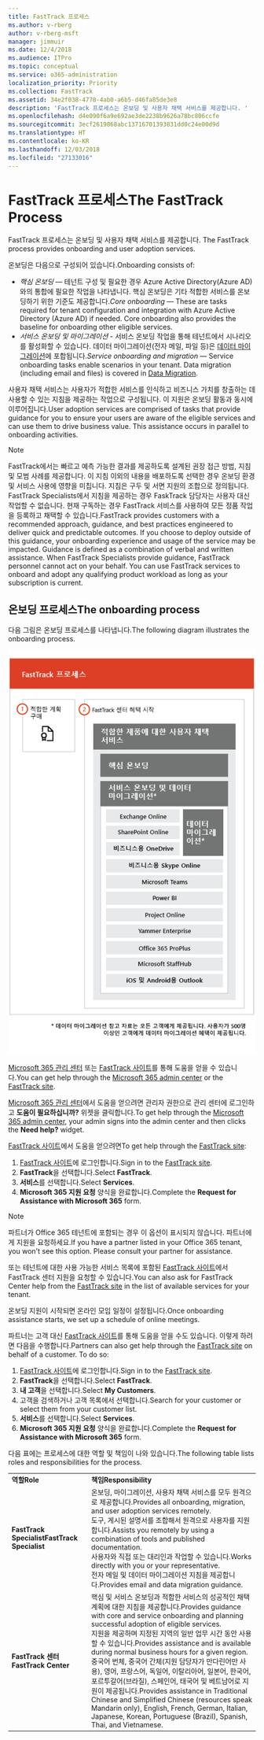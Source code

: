 ```yaml
---
title: FastTrack 프로세스
ms.author: v-rberg
author: v-rberg-msft
manager: jimmuir
ms.date: 12/4/2018
ms.audience: ITPro
ms.topic: conceptual
ms.service: o365-administration
localization_priority: Priority
ms.collection: FastTrack
ms.assetid: 34e2f038-4778-4ab0-a6b5-d46fa85de3e8
description: 'FastTrack 프로세스는 온보딩 및 사용자 채택 서비스를 제공합니다. '
ms.openlocfilehash: d4e090f6a9e692ae3de2238b9626a78bc806ccfe
ms.sourcegitcommit: 3ecf2619868abc13716701393831dd0c24e00d9d
ms.translationtype: HT
ms.contentlocale: ko-KR
ms.lasthandoff: 12/03/2018
ms.locfileid: "27133016"
---
```

# <a name="the-fasttrack-process"></a><span data-ttu-id="45e5e-103">FastTrack 프로세스</span><span class="sxs-lookup"><span data-stu-id="45e5e-103">The FastTrack Process</span></span>

<span data-ttu-id="45e5e-104">FastTrack 프로세스는 온보딩 및 사용자 채택 서비스를 제공합니다. </span><span class="sxs-lookup"><span data-stu-id="45e5e-104">The FastTrack process provides onboarding and user adoption services.</span></span> 
  
<span data-ttu-id="45e5e-105">온보딩은 다음으로 구성되어 있습니다.</span><span class="sxs-lookup"><span data-stu-id="45e5e-105">Onboarding consists of:</span></span>
  
- <span data-ttu-id="45e5e-p101">*핵심 온보딩* — 테넌트 구성 및 필요한 경우 Azure Active Directory(Azure AD)와의 통합에 필요한 작업을 나타냅니다. 핵심 온보딩은 기타 적합한 서비스를 온보딩하기 위한 기준도 제공합니다.</span><span class="sxs-lookup"><span data-stu-id="45e5e-p101">*Core onboarding* — These are tasks required for tenant configuration and integration with Azure Active Directory (Azure AD) if needed. Core onboarding also provides the baseline for onboarding other eligible services.</span></span> 
- <span data-ttu-id="45e5e-p102">*서비스 온보딩 및 마이그레이션* - 서비스 온보딩 작업을 통해 테넌트에서 시나리오를 활성화할 수 있습니다. 데이터 마이그레이션(전자 메일, 파일 등)은 [데이터 마이그레이션](O365-data-migration.md)에 포합됩니다.</span><span class="sxs-lookup"><span data-stu-id="45e5e-p102">*Service onboarding and migration* — Service onboarding tasks enable scenarios in your tenant. Data migration (including email and files) is covered in [Data Migration](O365-data-migration.md).</span></span> 
    
<span data-ttu-id="45e5e-p103">사용자 채택 서비스는 사용자가 적합한 서비스를 인식하고 비즈니스 가치를 창출하는 데 사용할 수 있는 지침을 제공하는 작업으로 구성됩니다. 이 지원은 온보딩 활동과 동시에 이루어집니다.</span><span class="sxs-lookup"><span data-stu-id="45e5e-p103">User adoption services are comprised of tasks that provide guidance for you to ensure your users are aware of the eligible services and can use them to drive business value. This assistance occurs in parallel to onboarding activities.</span></span>
  
> [!NOTE]
> <span data-ttu-id="45e5e-p104">FastTrack에서는 빠르고 예측 가능한 결과를 제공하도록 설계된 권장 접근 방법, 지침 및 모범 사례를 제공합니다. 이 지침 이외의 내용을 배포하도록 선택한 경우 온보딩 환경 및 서비스 사용에 영향을 미칩니다. 지침은 구두 및 서면 지원의 조합으로 정의됩니다. FastTrack Specialists에서 지침을 제공하는 경우 FaskTrack 담당자는 사용자 대신 작업할 수 없습니다. 현재 구독하는 경우 FastTrack 서비스를 사용하여 모든 정품 작업을 등록하고 채택할 수 있습니다.</span><span class="sxs-lookup"><span data-stu-id="45e5e-p104">FastTrack provides customers with a recommended approach, guidance, and best practices engineered to deliver quick and predictable outcomes. If you choose to deploy outside of this guidance, your onboarding experience and usage of the service may be impacted. Guidance is defined as a combination of verbal and written assistance. When FastTrack Specialists provide guidance, FastTrack personnel cannot act on your behalf. You can use FastTrack services to onboard and adopt any qualifying product workload as long as your subscription is current.</span></span> 
  
## <a name="the-onboarding-process"></a><span data-ttu-id="45e5e-117">온보딩 프로세스</span><span class="sxs-lookup"><span data-stu-id="45e5e-117">The onboarding process</span></span>

<span data-ttu-id="45e5e-118">다음 그림은 온보딩 프로세스를 나타냅니다.</span><span class="sxs-lookup"><span data-stu-id="45e5e-118">The following diagram illustrates the onboarding process.</span></span>
  
![온보딩 혜택 사용 일정](media/O365-Onboarding-Timeline.png)
  
<span data-ttu-id="45e5e-120">[Microsoft 365 관리 센터](https://go.microsoft.com/fwlink/?linkid=2032704) 또는 [FastTrack 사이트](https://go.microsoft.com/fwlink/?linkid=780698)를 통해 도움을 얻을 수 있습니다.</span><span class="sxs-lookup"><span data-stu-id="45e5e-120">You can get help through the [Microsoft 365 admin center](https://go.microsoft.com/fwlink/?linkid=2032704) or the [FastTrack site](https://go.microsoft.com/fwlink/?linkid=780698).</span></span> 

<span data-ttu-id="45e5e-121">[Microsoft 365 관리 센터](https://go.microsoft.com/fwlink/?linkid=2032704)에서 도움을 얻으려면 관리자 권한으로 관리 센터에 로그인하고 **도움이 필요하십니까?** 위젯을 클릭합니다.</span><span class="sxs-lookup"><span data-stu-id="45e5e-121">To get help through the [Microsoft 365 admin center](https://go.microsoft.com/fwlink/?linkid=2032704), your admin signs into the admin center and then clicks the **Need help?** widget.</span></span> 

<span data-ttu-id="45e5e-122">[FastTrack 사이트](https://go.microsoft.com/fwlink/?linkid=780698)에서 도움을 얻으려면</span><span class="sxs-lookup"><span data-stu-id="45e5e-122">To get help through the [FastTrack site](https://go.microsoft.com/fwlink/?linkid=780698):</span></span> 
1.  <span data-ttu-id="45e5e-123">[FastTrack 사이트](https://go.microsoft.com/fwlink/?linkid=780698)에 로그인합니다.</span><span class="sxs-lookup"><span data-stu-id="45e5e-123">Sign in to the [FastTrack site](https://go.microsoft.com/fwlink/?linkid=780698).</span></span> 
2.  <span data-ttu-id="45e5e-124">**FastTrack**을 선택합니다.</span><span class="sxs-lookup"><span data-stu-id="45e5e-124">Select **FastTrack**.</span></span>
3.  <span data-ttu-id="45e5e-125">**서비스**를 선택합니다.</span><span class="sxs-lookup"><span data-stu-id="45e5e-125">Select **Services**.</span></span>
4.  <span data-ttu-id="45e5e-126">**Microsoft 365 지원 요청** 양식을 완료합니다.</span><span class="sxs-lookup"><span data-stu-id="45e5e-126">Complete the **Request for Assistance with Microsoft 365** form.</span></span> 
> [!NOTE]
>  <span data-ttu-id="45e5e-p105">파트너가 Office 365 테넌트에 포함되는 경우 이 옵션이 표시되지 않습니다. 파트너에게 지원을 요청하세요.</span><span class="sxs-lookup"><span data-stu-id="45e5e-p105">If you have a partner listed in your Office 365 tenant, you won't see this option. Please consult your partner for assistance.</span></span> 
  
 <span data-ttu-id="45e5e-129">또는 테넌트에 대한 사용 가능한 서비스 목록에 포함된 [FastTrack 사이트](https://go.microsoft.com/fwlink/?linkid=780698)에서 FastTrack 센터 지원을 요청할 수 있습니다.</span><span class="sxs-lookup"><span data-stu-id="45e5e-129">You can also ask for FastTrack Center help from the [FastTrack site](https://go.microsoft.com/fwlink/?linkid=780698) in the list of available services for your tenant.</span></span> 
    
 <span data-ttu-id="45e5e-130">온보딩 지원이 시작되면 온라인 모임 일정이 설정됩니다.</span><span class="sxs-lookup"><span data-stu-id="45e5e-130">Once onboarding assistance starts, we set up a schedule of online meetings.</span></span>
    
<span data-ttu-id="45e5e-p106">파트너는 고객 대신 [FastTrack 사이트](https://go.microsoft.com/fwlink/?linkid=780698)를 통해 도움을 얻을 수도 있습니다. 이렇게 하려면 다음을 수행합니다.</span><span class="sxs-lookup"><span data-stu-id="45e5e-p106">Partners can also get help through the [FastTrack site](https://go.microsoft.com/fwlink/?linkid=780698) on behalf of a customer. To do so:</span></span>
1.  <span data-ttu-id="45e5e-133">[FastTrack 사이트](https://go.microsoft.com/fwlink/?linkid=780698)에 로그인합니다.</span><span class="sxs-lookup"><span data-stu-id="45e5e-133">Sign in to the [FastTrack site](https://go.microsoft.com/fwlink/?linkid=780698).</span></span> 
2.  <span data-ttu-id="45e5e-134">**FastTrack**을 선택합니다.</span><span class="sxs-lookup"><span data-stu-id="45e5e-134">Select **FastTrack**.</span></span>
3.  <span data-ttu-id="45e5e-135">**내 고객**을 선택합니다.</span><span class="sxs-lookup"><span data-stu-id="45e5e-135">Select **My Customers**.</span></span>
4.  <span data-ttu-id="45e5e-136">고객을 검색하거나 고객 목록에서 선택합니다.</span><span class="sxs-lookup"><span data-stu-id="45e5e-136">Search for your customer or select them from your customer list.</span></span>
5.  <span data-ttu-id="45e5e-137">**서비스**를 선택합니다.</span><span class="sxs-lookup"><span data-stu-id="45e5e-137">Select **Services**.</span></span>
6.  <span data-ttu-id="45e5e-138">**Microsoft 365 지원 요청** 양식을 완료합니다.</span><span class="sxs-lookup"><span data-stu-id="45e5e-138">Complete the **Request for Assistance with Microsoft 365** form.</span></span> 

<span data-ttu-id="45e5e-139">다음 표에는 프로세스에 대한 역할 및 책임이 나와 있습니다.</span><span class="sxs-lookup"><span data-stu-id="45e5e-139">The following table lists roles and responsibilities for the process.</span></span>
    
|||
|:-----|:-----|
|<span data-ttu-id="45e5e-140">**역할**</span><span class="sxs-lookup"><span data-stu-id="45e5e-140">**Role**</span></span> <br/> |<span data-ttu-id="45e5e-141">**책임**</span><span class="sxs-lookup"><span data-stu-id="45e5e-141">**Responsibility**</span></span> <br/> |
|<span data-ttu-id="45e5e-142">**FastTrack Specialist**</span><span class="sxs-lookup"><span data-stu-id="45e5e-142">**FastTrack Specialist**</span></span> <br/> |<span data-ttu-id="45e5e-143">온보딩, 마이그레이션, 사용자 채택 서비스를 모두 원격으로 제공합니다.</span><span class="sxs-lookup"><span data-stu-id="45e5e-143">Provides all onboarding, migration, and user adoption services remotely.</span></span>  <br/> <span data-ttu-id="45e5e-144">도구, 게시된 설명서를 조합해서 원격으로 사용자를 지원합니다.</span><span class="sxs-lookup"><span data-stu-id="45e5e-144">Assists you remotely by using a combination of tools and published documentation.</span></span> <br/> <span data-ttu-id="45e5e-145">사용자와 직접 또는 대리인과 작업할 수 있습니다.</span><span class="sxs-lookup"><span data-stu-id="45e5e-145">Works directly with you or your representative.</span></span> <br/> <span data-ttu-id="45e5e-146">전자 메일 및 데이터 마이그레이션 지침을 제공합니다.</span><span class="sxs-lookup"><span data-stu-id="45e5e-146">Provides email and data migration guidance.</span></span>|
|<span data-ttu-id="45e5e-147">**FastTrack 센터**</span><span class="sxs-lookup"><span data-stu-id="45e5e-147">**FastTrack Center**</span></span>  <br/> |<span data-ttu-id="45e5e-148">핵심 및 서비스 온보딩과 적합한 서비스의 성공적인 채택 계획에 대한 지침을 제공합니다.</span><span class="sxs-lookup"><span data-stu-id="45e5e-148">Provides guidance with core and service onboarding and planning successful adoption of eligible services.</span></span>  <br/> <span data-ttu-id="45e5e-149">지원을 제공하며 지정된 지역의 일반 업무 시간 동안 사용할 수 있습니다.</span><span class="sxs-lookup"><span data-stu-id="45e5e-149">Provides assistance and is available during normal business hours for a given region.</span></span> <br/> <span data-ttu-id="45e5e-150">중국어 번체, 중국어 간체(지원 담당자가 만다린어만 사용), 영어, 프랑스어, 독일어, 이탈리아어, 일본어, 한국어, 포르투갈어(브라질), 스페인어, 태국어 및 베트남어로 지원이 제공됩니다.</span><span class="sxs-lookup"><span data-stu-id="45e5e-150">Provides assistance in Traditional Chinese and Simplified Chinese (resources speak Mandarin only), English, French, German, Italian, Japanese, Korean, Portuguese (Brazil), Spanish, Thai, and Vietnamese.</span></span>|


  


